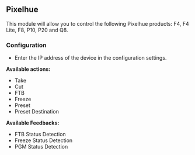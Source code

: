 ## Pixelhue

This module will allow you to control the following Pixelhue products: F4, F4 Lite, F8, P10, P20 and Q8.

### Configuration

- Enter the IP address of the device in the configuration settings.

**Available actions:**

- Take
- Cut
- FTB
- Freeze
- Preset
- Preset Destination

**Available Feedbacks:**

- FTB Status Detection
- Freeze Status Detection
- PGM Status Detection
